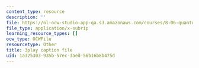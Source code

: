 ```yaml
---
content_type: resource
description: ''
file: https://ol-ocw-studio-app-qa.s3.amazonaws.com/courses/8-06-quantum-physics-iii-spring-2018/1a325303935b57ec3aed56b16b8b475d_Tcv3_Gk1Ysg.srt
file_type: application/x-subrip
learning_resource_types: []
ocw_type: OCWFile
resourcetype: Other
title: 3play caption file
uid: 1a325303-935b-57ec-3aed-56b16b8b475d
---
```

